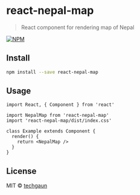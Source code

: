 # react-nepal-map

> React component for rendering map of Nepal

[![NPM](https://img.shields.io/npm/v/react-nepal-map.svg)](https://www.npmjs.com/package/react-nepal-map)

## Install

```bash
npm install --save react-nepal-map
```

## Usage

```tsx
import React, { Component } from 'react'

import NepalMap from 'react-nepal-map'
import 'react-nepal-map/dist/index.css'

class Example extends Component {
  render() {
    return <NepalMap />
  }
}
```

## License

MIT © [techgaun](https://github.com/techgaun)
